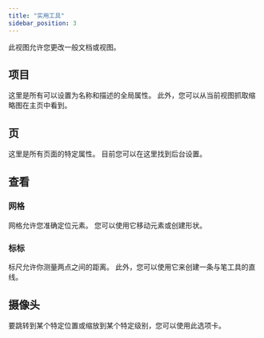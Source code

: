 ```yaml
---
title: "实用工具"
sidebar_position: 3
---
```


此视图允许您更改一般文档或视图。

## 项目

这里是所有可以设置为名称和描述的全局属性。 此外，您可以从当前视图抓取缩略图在主页中看到。

## 页

这里是所有页面的特定属性。 目前您可以在这里找到后台设置。

## 查看

### 网格

网格允许您准确定位元素。 您可以使用它移动元素或创建形状。

### 标标

标尺允许你测量两点之间的距离。 此外，您可以使用它来创建一条与笔工具的直线。

## 摄像头

要跳转到某个特定位置或缩放到某个特定级别，您可以使用此选项卡。

